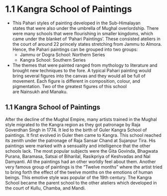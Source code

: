 # 1.1 Kangra School of Paintings
* This Pahari styles of painting developed in the Sub-Himalayan states that were also under the umbrella of Mughal overlordship. There were many schools that were flourishing in smaller kingdoms, which came under the blanket of ‘Pahari Paintings’. These consisted ateliers in the court of around 22 princely states stretching from Jammu to Almora. Hence, the Pahari paintings can be grouped into two groups:
    - Jammu or Dogra School: Northern Series
    - Kangra School: Southern Series
* The themes that were painted ranged from mythology to literature and brought new techniques to the fore. A typical Pahari painting would bring several figures into the canvas and they would all be full of movement. Each figure is different in composition, colour, and pigmentation. Two of the greatest figures of this school are Nainsukh and Manaku.
## 1.1 Kangra School of Paintings
After the decline of the Mughal Empire, many artists trained in the Mughal style migrated to the Kangra region as they got patronage by Raja Goverdhan Singh in 1774. It led to the birth of Guler Kangra School of paintings. It first evolved in Guler then came to Kangra. This school reached its zenith under the patronage of Raja Sansar Chand at Sujanpur Tira. His paintings were marked with a sensuality and intelligence that the other schools lack.
The most popular subjects were the Gita Govinda, Bhagwata Purana, Baramasa, Satsai of Biharilal, Rasikpriya of Keshvadas and Nal Damyanti. All the paintings had an other worldly feel about them. Another very famous group of paintings is the “Twelve months” where the artist tried to bring forth the effect of the twelve months on the emotions of human beings. This emotive style was popular of the 19th century. The Kangra School became the parent school to the other ateliers which developed in the court of Kullu, Chamba, and Mandi.